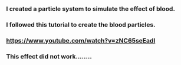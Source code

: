 ### I created a particle system to simulate the effect of blood.
### I followed this tutorial to create the blood particles.
### <a href="https://www.youtube.com/watch?v=zNC65seEadI">https://www.youtube.com/watch?v=zNC65seEadI</a>



### This effect did not work........

